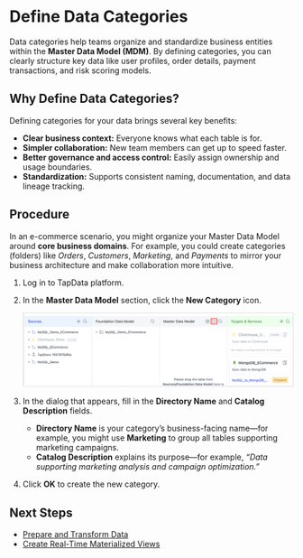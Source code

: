 # Define Data Categories

Data categories help teams organize and standardize business entities within the **Master Data Model (MDM)**. By defining categories, you can clearly structure key data like user profiles, order details, payment transactions, and risk scoring models.

## Why Define Data Categories?

Defining categories for your data brings several key benefits:

- **Clear business context:** Everyone knows what each table is for.
- **Simpler collaboration:** New team members can get up to speed faster.
- **Better governance and access control:** Easily assign ownership and usage boundaries.
- **Standardization:** Supports consistent naming, documentation, and data lineage tracking.

## Procedure

In an e-commerce scenario, you might organize your Master Data Model around **core business domains**. For example, you could create categories (folders) like *Orders*, *Customers*, *Marketing*, and *Payments* to mirror your business architecture and make collaboration more intuitive.

1. Log in to TapData platform.

2. In the **Master Data Model** section, click the **New Category** icon.

   ![Create Data Category](../../images/create_category_in_mdm.png)

3. In the dialog that appears, fill in the **Directory Name** and **Catalog Description** fields.

   - **Directory Name** is your category’s business-facing name—for example, you might use **Marketing** to group all tables supporting marketing campaigns.
   - **Catalog Description** explains its purpose—for example, *“Data supporting marketing analysis and campaign optimization.”*

4. Click **OK** to create the new category.

## Next Steps

- [Prepare and Transform Data](https://chatgpt.com/prepare-and-transform.md)
- [Create Real-Time Materialized Views](https://chatgpt.com/create-imv.md)

